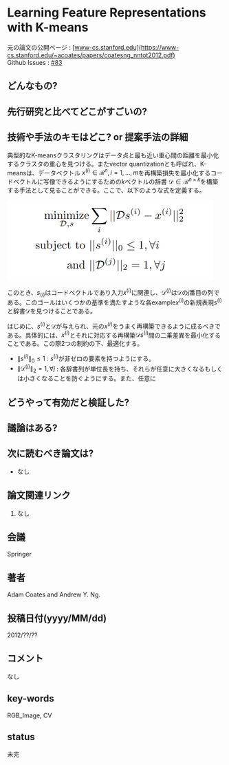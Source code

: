 # Learning Feature Representations with K-means

元の論文の公開ページ : [www-cs.stanford.edu](https://www-cs.stanford.edu/~acoates/papers/coatesng_nntot2012.pdf)  
Github Issues : [#83](https://github.com/Obarads/obarads.github.io/issues/83)

## どんなもの?

## 先行研究と比べてどこがすごいの?

## 技術や手法のキモはどこ? or 提案手法の詳細
典型的なK-meansクラスタリングはデータ点と最も近い重心間の距離を最小化するクラスタの重心を見つける。またvector quantizationとも呼ばれ、K-meansは、データベクトル $x^{(i)} \in \mathcal{R}^{n}, i=1, \ldots, m$を再構築損失を最小化するコードベクトルに写像できるようにするための$k$ベクトルの辞書 $\mathcal{D} \in \mathcal{R}^{n \times k}$を構築する手法として見ることができる。ここで、以下のような式を定義する。

![eq_k1](img/LFRwK/eq_k1.png)

このとき、$s_ (i)$はコードベクトルであり入力$x^{(i)}$に関連し、$\mathcal{D}^{(j)}$は$\mathcal{D}$の$j$番目の列である。このゴールはいくつかの基準を満たすような各example$x^{(i)}$の新規表現$s^{(i)}$と辞書$\mathcal{D}$を見つけることである。

はじめに、$s^{(i)}$と$\mathcal{D}$が与えられ、元の$x^{(i)}$をうまく再構築できるように成るべきである。具体的には、$x^{(i)}$とそれに対応する再構築$\mathcal{D}s^{(i)}$間の二乗差異を最小化することである。この際2つの制約の下、最適化する。

- $\|s^{(i)}\|_{0} \leq 1$ : $s^{(i)}$が非ゼロの要素を持つようにする。
- $\|\mathcal{D}^{(j)}\|_{2}=1, \forall j$ : 各辞書列が単位長を持ち、それらが任意に大きくなるもしくは小さくなることを防ぐようにする。また、任意に

## どうやって有効だと検証した?

## 議論はある?

## 次に読むべき論文は?
- なし

## 論文関連リンク
1. なし

## 会議
Springer

## 著者
Adam Coates and Andrew Y. Ng.

## 投稿日付(yyyy/MM/dd)
2012/??/??

## コメント
なし

## key-words
RGB_Image, CV

## status
未完